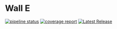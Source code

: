 # Wall E

<p align="center" text-align="center">

[![pipeline status](https://gitlab.com/bootstrapped-learners/wall-e/badges/main/pipeline.svg)](https://gitlab.com/bootstrapped-learners/wall-e/-/commits/main) [![coverage report](https://gitlab.com/bootstrapped-learners/wall-e/badges/main/coverage.svg)](https://gitlab.com/bootstrapped-learners/wall-e/-/commits/main) [![Latest Release](https://gitlab.com/bootstrapped-learners/wall-e/-/badges/release.svg)](https://gitlab.com/bootstrapped-learners/wall-e/-/releases) 

</p>
